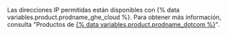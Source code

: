 Las direcciones IP permitidas están disponibles con {% data variables.product.prodname_ghe_cloud %}. Para obtener más información, consulta "Productos de [{% data variables.product.prodname_dotcom %}](/articles/github-s-products)".
